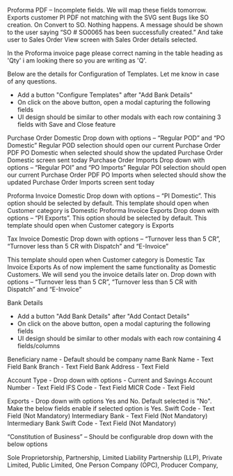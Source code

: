 Proforma PDF –  Incomplete fields. We will map these fields tomorrow.
Exports customer PI PDF not matching with the SVG sent
Bugs like SO creation. On Convert to SO. Nothing happens. A message should be shown to the user saying “SO # SO0065 has been successfully created.” And take user to Sales Order View screen with Sales Order details selected.


 In the Proforma invoice page please correct naming in the table heading as 'Qty'  i am looking there so you are writing as 'Q'.


Below are the details for Configuration of Templates. Let me know in case of any questions.



- Add a button "Configure Templates" after "Add Bank Details"
- On click on the above button, open a modal capturing the following fields
- UI design should be similar to other modals with each row containing 3 fields with Save and Close feature





Purchase Order Domestic
Drop down with options – “Regular POD” and “PO Domestic”
Regular POD selection should open our current Purchase Order PDF
PO Domestic when selected should show the updated Purchase Order Domestic screen sent today
Purchase Order Imports
Drop down with options – “Regular POI” and “PO Imports”
Regular POI selection should open our current Purchase Order PDF
PO Imports when selected should show the updated Purchase Order Imports screen sent today


Proforma Invoice Domestic
Drop down with options – “PI Domestic”. This option should be selected by default.
This template should open when Customer category is Domestic
Proforma Invoice Exports
Drop down with options – “PI Exports”. This option should be selected by default.
This template should open when Customer category is Exports

Tax Invoice Domestic
Drop down with options –
“Turnover less than 5 CR”,
“Turnover less than 5 CR with Dispatch” and
“E-Invoice”

This template should open when Customer category is Domestic
Tax Invoice Exports
As of now implement the same functionality as Domestic Customers. We will send you the invoice details later on.
Drop down with options –
“Turnover less than 5 CR”,
“Turnover less than 5 CR with Dispatch” and
“E-Invoice”


Bank Details

- Add a button "Add Bank Details" after "Add Contact Details"
- On click on the above button, open a modal capturing the following fields
- UI design should be similar to other modals with each row containing 4 fields/columns



Beneficiary name - Default should be company name
Bank Name - Text Field
Bank Branch - Text Field
Bank Address - Text Field


Account Type - Drop down with options - Current and Savings
Account Number - Text Field
IFS Code - Text Field
MICR Code - Text Field


Exports - Drop down with options Yes and No. Default selected is "No". Make the below fields enable if selected option is Yes.
Swift Code - Text Field (Not Mandatory)
Intermediary Bank - Text Field (Not Mandatory)
Intermediary Bank Swift Code - Text Field (Not Mandatory)



“Constitution of Business” – Should be configurable drop down with the below options

Sole Proprietorship,
Partnership,
Limited Liability Partnership (LLP),
Private Limited,
Public Limited,
One Person Company (OPC),
Producer Company,

